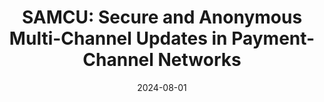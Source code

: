 ---
title: "SAMCU: Secure and Anonymous Multi-Channel Updates in Payment-Channel Networks"
collection: publications
permalink: publications/SAMCU_Secure_and_Anonymous_Multi-Channel_Updates_in_Payment-Channel_Networks.pdf
category: 'blockchain'
date: 2024-08-01
venue: 'IEEE Transactions on Information Forensics and Security (TIFS)'
citation: 'J. Wang, S. Gao, G. Li, K. Gai, B. Xiao, "SAMCU: Secure and Anonymous Multi-Channel Updates in Payment-Channel Networks", in <i>IEEE Transactions on Information Forensics and Security (TIFS)</i>, August, 2024.'
citebib: publications/SAMCU_Secure_and_Anonymous_Multi-Channel_Updates_in_Payment-Channel_Networks.html
---